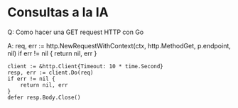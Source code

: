 # Consultas a la IA

Q: Como hacer una GET request HTTP con Go

A: req, err := http.NewRequestWithContext(ctx, http.MethodGet, p.endpoint, nil)
	if err != nil {
		return nil, err
	}

	client := &http.Client{Timeout: 10 * time.Second}
	resp, err := client.Do(req)
	if err != nil {
		return nil, err
	}
	defer resp.Body.Close()
